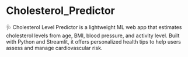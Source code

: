 # Cholesterol_Predictor
🩺 Cholesterol Level Predictor is a lightweight ML web app that estimates cholesterol levels from age, BMI, blood pressure, and activity level. Built with Python and Streamlit, it offers personalized health tips to help users assess and manage cardiovascular risk.
